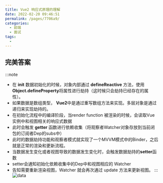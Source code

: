 ```yaml
---
title: Vue2 响应式原理的理解
date: 2022-02-20 09:46:51
permalink: /pages/7706a9/
categories:
  - 前端
  - 面试
tags:
  - 
---
```

## 完美答案
:::note
- 在 **init** 数据初始化的时候，对象内部通过 **defineReactive** 方法，使用 **Object.defineProperty**将属性进行劫持（这时候只会劫持已经存在的属性）。
- 如果数据是数组类型， **Vue2**中是通过重写数组方法来实现。多层对象是通过递归来实现劫持的。
- 在初始化流程中的编译阶段，当render function 被渲染的时候，会读取Vue实例中和视图相关的响应式数据
- 此时会触发 **getter** 函数进行依赖收集（将观察者Watcher对象存放到当前闭包的订阅者Dep的subs中）
- 此时的数据劫持功能和观察者模式就实现了一个MVVM模式中的Binder，之后就是正常的渲染和更新流程。
- 当数据发生变化或者视图导致的数据发生变化时，会触发数据劫持的**setter**函数
- setter会通知初始化依赖收集中的Dep中和视图相应的 Watcher
- 告知需要重新渲染视图，Watcher 就会再次通过 update 方法来更新视图。
:::
  ![data](https://cdn.jsdelivr.net/gh/botshen/cdn@master/image/data.3qwy778jkt00.png)
